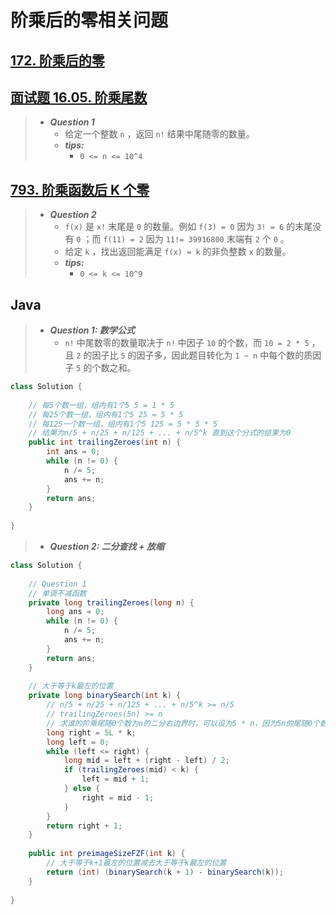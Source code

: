 # 阶乘后的零相关问题

## [172. 阶乘后的零](https://leetcode.cn/problems/factorial-trailing-zeroes/)

## [面试题 16.05. 阶乘尾数](https://leetcode.cn/problems/factorial-zeros-lcci/)

> - ***Question 1***
>   - 给定一个整数 `n` ，返回 `n!` 结果中尾随零的数量。
>   - ***tips:***
>     - `0 <= n <= 10^4`

## [793. 阶乘函数后 K 个零](https://leetcode.cn/problems/preimage-size-of-factorial-zeroes-function/)

> - ***Question 2***
>   - `f(x)` 是 `x!` 末尾是 `0` 的数量。例如 `f(3) = 0` 因为 `3! = 6` 的末尾没有 `0` ；而 `f(11) = 2` 因为 `11!= 39916800` 末端有 `2` 个 `0` 。
>   - 给定 `k` ，找出返回能满足 `f(x) = k` 的非负整数 `x` 的数量。
>   - ***tips:***
>     - `0 <= k <= 10^9`

## Java

> - ***Question 1: 数学公式***
>   - `n!` 中尾数零的数量取决于 `n!` 中因子 `10` 的个数，而 `10 = 2 * 5` ，且 `2` 的因子比 `5` 的因子多，因此题目转化为 `1 ~ n` 中每个数的质因子 `5` 的个数之和。

```java
class Solution {
    
    // 每5个数一组，组内有1个5 5 = 1 * 5
    // 每25个数一组，组内有1个5 25 = 5 * 5
    // 每125一个数一组，组内有1个5 125 = 5 * 5 * 5
    // 结果为n/5 + n/25 + n/125 + ... + n/5^k 直到这个分式的结果为0
    public int trailingZeroes(int n) {
        int ans = 0;
        while (n != 0) {
            n /= 5;
            ans += n;
        }
        return ans;
    }
    
}
```

> - ***Question 2: 二分查找 + 放缩***

```java
class Solution {
    
    // Question 1
    // 单调不减函数
    private long trailingZeroes(long n) {
        long ans = 0;
        while (n != 0) {
            n /= 5;
            ans += n;
        }
        return ans;
    }
    
    // 大于等于k最左的位置
    private long binarySearch(int k) {
        // n/5 + n/25 + n/125 + ... + n/5^k >= n/5
        // trailingZeroes(5n) >= n
        // 求谁的阶乘尾随0个数为n的二分右边界时，可以设为5 * n，因为5n的尾随0个数大于n的尾随0个数
        long right = 5L * k;
        long left = 0;
        while (left <= right) {
            long mid = left + (right - left) / 2;
            if (trailingZeroes(mid) < k) {
                left = mid + 1;
            } else {
                right = mid - 1;
            }
        }
        return right + 1;
    }
    
    public int preimageSizeFZF(int k) {
        // 大于等于k+1最左的位置减去大于等于k最左的位置
        return (int) (binarySearch(k + 1) - binarySearch(k));
    }
    
}
```
